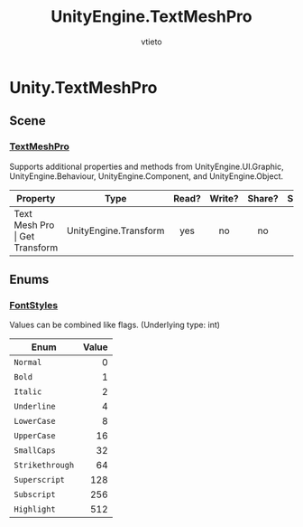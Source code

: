 ﻿---
title: UnityEngine.TextMeshPro
description: UnityEngine.TextMeshPro allowlist for Visual Scripting in Mesh.
ms.service: mesh
author: vtieto
ms.author: vinnietieto
ms.date: 10/14/2024
ms.topic: managed-reference
keywords: Microsoft Mesh, scripting, visual scripting, nodes, allowlist
---

# Unity\.TextMeshPro

## Scene

### [TextMeshPro](https://docs.unity3d.com/Manual/com.unity.textmeshpro.html)

Supports additional properties and methods from UnityEngine\.UI\.Graphic, UnityEngine\.Behaviour, UnityEngine\.Component, and UnityEngine\.Object.

| Property | Type | Read? | Write? | Share? | Script |
|----------|------|:-----:|:------:|:------:|--------|
|Text Mesh Pro \| Get Transform|UnityEngine\.Transform|yes|no|no|

## Enums

### [FontStyles](https://docs.unity3d.com/Packages/com.unity.textmeshpro@3.0/api/TMPro.FontStyles.html)

Values can be combined like flags\.
\(Underlying type: int)

| Enum | Value |
|------|------:|
|`Normal`|0
|`Bold`|1
|`Italic`|2
|`Underline`|4
|`LowerCase`|8
|`UpperCase`|16
|`SmallCaps`|32
|`Strikethrough`|64
|`Superscript`|128
|`Subscript`|256
|`Highlight`|512
